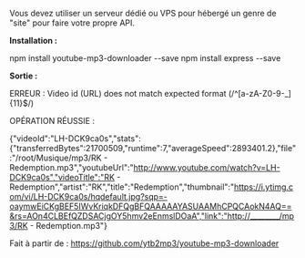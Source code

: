 Vous devez utiliser un serveur dédié ou VPS pour hébergé un genre de "site" pour faire votre propre API.

****Installation :****

npm install youtube-mp3-downloader --save
npm install express --save

****Sortie :****

ERREUR : Video id (URL) does not match expected format (/^[a-zA-Z0-9-_]{11}$/)

OPÉRATION RÉUSSIE : 

{"videoId":"LH-DCK9ca0s","stats":{"transferredBytes":21700509,"runtime":7,"averageSpeed":2893401.2},"file":"/root/Musique/mp3/RK - Redemption.mp3","youtubeUrl":"http://www.youtube.com/watch?v=LH-DCK9ca0s","videoTitle":"RK - Redemption","artist":"RK","title":"Redemption","thumbnail":"https://i.ytimg.com/vi/LH-DCK9ca0s/hqdefault.jpg?sqp=-oaymwEiCKgBEF5IWvKriqkDFQgBFQAAAAAYASUAAMhCPQCAokN4AQ==&rs=AOn4CLBEfQZDSACjgOY5hmv2eEnmslDOaA","link":"http://________/mp3/RK - Redemption.mp3"}


Fait à partir de : https://github.com/ytb2mp3/youtube-mp3-downloader
